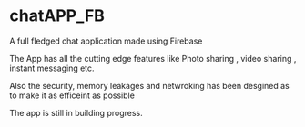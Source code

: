 # chatAPP_FB
A full fledged chat application made using Firebase

The App has all the cutting edge features like Photo sharing , video sharing , instant messaging etc.

Also the security, memory leakages and netwroking has been desgined as to make it as efficeint as possible

The app is still in building progress.
